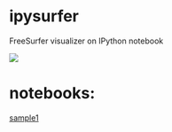 # ipysurfer
FreeSurfer visualizer on IPython notebook

![](http://i.gyazo.com/ab4d1bca45882bb7166bf7e0e544821c.png)

# notebooks:
[sample1](http://nbviewer.ipython.org/urls/dl.dropboxusercontent.com/u/47978121/webgl/mri.ipynb)
